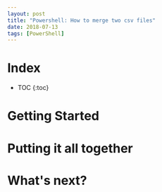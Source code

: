 ```yaml
---
layout: post
title: "Powershell: How to merge two csv files"
date: 2018-07-13
tags: [PowerShell]
---
```


<!--more-->

# Index

* TOC
{:toc}

# Getting Started


# Putting it all together


# What's next?


